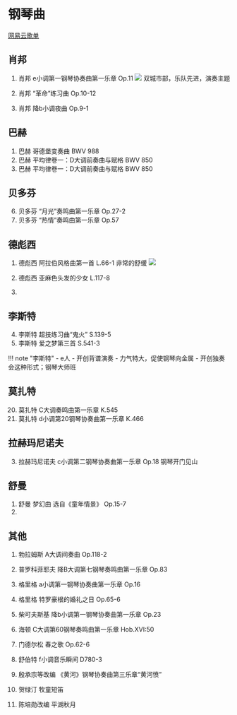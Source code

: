 # 钢琴曲

[网易云歌单](http://163cn.tv/xE63rhC)

## 肖邦
1. 肖邦 e小调第一钢琴协奏曲第一乐章 Op.11
![](https://philfan-pic.oss-cn-beijing.aliyuncs.com/img/20241015152330.png)
双城市部，乐队先进，演奏主题


2.  肖邦 “革命”练习曲 Op.10-12
3.  肖邦 降b小调夜曲 Op.9-1
## 巴赫
1. 巴赫 哥德堡变奏曲 BWV 988
2. 巴赫 平均律卷一：D大调前奏曲与赋格 BWV 850
3. 巴赫 平均律卷一：D大调前奏曲与赋格 BWV 850




## 贝多芬
6. 贝多芬 “月光”奏鸣曲第一乐章 Op.27-2
7. 贝多芬 “热情”奏鸣曲第一乐章 Op.57

## 德彪西

1.  德彪西 阿拉伯风格曲第一首 L.66-1
非常的舒缓
![](https://philfan-pic.oss-cn-beijing.aliyuncs.com/img/20241015152348.png)

2.  德彪西 亚麻色头发的少女 L.117-8
2.  

## 李斯特
4.  李斯特 超技练习曲“鬼火” S.139-5
5.  李斯特 爱之梦第三首 S.541-3




!!! note "李斯特"
    - e人 
    - 开创背谱演奏
    - 力气特大，促使钢琴向金属
    - 开创独奏会这种形式；钢琴大师班


## 莫扎特

20. 莫扎特 C大调奏鸣曲第一乐章 K.545
1.  莫扎特 d小调第20钢琴协奏曲第一乐章 K.466


## 拉赫玛尼诺夫
3.  拉赫玛尼诺夫 c小调第二钢琴协奏曲第一乐章 Op.18
钢琴开门见山

## 舒曼
1.  舒曼 梦幻曲 选自《童年情景》 Op.15-7
2.  


## 其他

1.  勃拉姆斯 A大调间奏曲 Op.118-2
2.  普罗科菲耶夫 降B大调第七钢琴奏鸣曲第一乐章 Op.83
3.  格里格 a小调第一钢琴协奏曲第一乐章 Op.16
4.  格里格 特罗豪根的婚礼之日 Op.65-6

5.  柴可夫斯基 降b小调第一钢琴协奏曲第一乐章 Op.23
6.  海顿 C大调第60钢琴奏鸣曲第一乐章 Hob.XVI:50

7.  门德尔松 春之歌 Op.62-6

8.  舒伯特 f小调音乐瞬间 D780-3

9.  殷承宗等改编 《黄河》钢琴协奏曲第三乐章“黄河愤”
10. 贺绿汀 牧童短笛
11. 陈培勋改编 平湖秋月